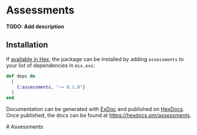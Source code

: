 # Assessments

**TODO: Add description**

## Installation

If [available in Hex](https://hex.pm/docs/publish), the package can be installed
by adding `assessments` to your list of dependencies in `mix.exs`:

```elixir
def deps do
  [
    {:assessments, "~> 0.1.0"}
  ]
end
```

Documentation can be generated with [ExDoc](https://github.com/elixir-lang/ex_doc)
and published on [HexDocs](https://hexdocs.pm). Once published, the docs can
be found at <https://hexdocs.pm/assessments>.

#   A s s e s s m e n t s  
 
